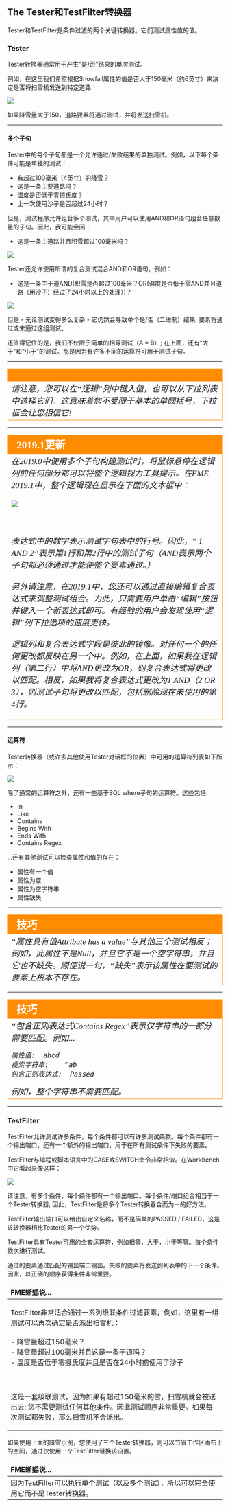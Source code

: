 ## The Tester和TestFilter转换器 ##

Tester和TestFilter是条件过滤的两个关键转换器。它们测试属性值的值。


### Tester ###

Tester转换器通常用于产生“是/否”结果的单次测试。

例如，在这里我们希望根据Snowfall属性的值是否大于150毫米（约6英寸）来决定是否将扫雪机发送到特定道路：

![](./Images/Img4.049.TesterTransformer.png)

如果降雪量大于150，道路要素将通过测试，并将发送扫雪机。

---

#### 多个子句

Tester中的每个子句都是一个允许通过/失败结果的单独测试。例如，以下每个条件可能是单独的测试：

* 有超过100毫米（4英寸）的降雪？
* 这是一条主要道路吗？
* 温度是否低于零摄氏度？
* 上一次使用沙子是否超过24小时？

但是，测试程序允许组合多个测试，其中用户可以使用AND和OR语句组合任意数量的子句。因此，我可能会问：

* 这是一条主道路并且积雪超过100毫米吗？


![](./Images/Img4.050.TesterANDStatement.png)

Tester还允许使用所谓的复合测试混合AND和OR语句。例如：

* 这是一条主干道AND\(积雪是否超过100毫米？OR\(温度是否低于零AND并且道路（用沙子）经过了24小时以上的处理）)？

![](./Images/Img4.051.TesterTransformerComplex.png)

但是 - 无论测试变得多么复杂 - 它仍然会导致单个是/否（二进制）结果; 要素将通过或未通过这组测试。

还值得记住的是，我们不仅限于简单的相等测试（A = B）; 在上面，还有“大于”和“小于”的测试。那是因为有许多不同的运算符可用于测试子句。

---

<!--Warning Section--> 

<table style="border-spacing: 0px">
<tr>
<td style="vertical-align:middle;background-color:darkorange;border: 2px solid darkorange">
<i class="fa fa-exclamation-triangle fa-lg fa-pull-left fa-fw" style="color:white;padding-right: 12px;vertical-align:text-top"></i>
<span style="color:white;font-size:x-large;font-weight: bold;font-family:serif"警告</span>
</td>
</tr>

<tr>
<td style="border: 1px solid darkorange">
<span style="font-family:serif; font-style:italic; font-size:larger">
请注意，您可以在“逻辑”列中键入值，也可以从下拉列表中选择它们。这意味着您不受限于基本的单圆括号，下拉框会让您相信它!
</span>
</td>
</tr>
</table>

---

<!--Updated Section-->

<table style="border-spacing: 0px"><tr><td style="vertical-align:middle;background-color:darkorange;border: 2px solid darkorange"><i class="fa fa-bolt fa-lg fa-pull-left fa-fw" style="color:white;padding-right: 12px;vertical-align:text-top"></i><span style="color:white;font-size:x-large;font-weight: bold;font-family:serif">2019.1更新</span></td></tr>

<tr><td style="border: 1px solid darkorange"><span style="font-family:serif; font-style:italic; font-size:larger">在2019.0中使用多个子句构建测试时，将鼠标悬停在逻辑列的任何部分都可以将整个逻辑视为工具提示。在FME 2019.1中，整个逻辑现在显示在下面的文本框中：<br><br>

<img src="./Images/Img4.051b.TesterCompositeExpression.png" />

<br><br>表达式中的数字表示测试字句表中的行号。因此，“ 1 AND 2”表示第1行和第2行中的测试子句（AND表示两个子句都必须通过才能使整个要素通过。） 
<br><br>另外请注意，在2019.1中，您还可以通过直接编辑复合表达式来调整测试组合。为此，只需要用户单击“编辑”按钮并键入一个新表达式即可。有经验的用户会发现使用“逻辑”列下拉选项的速度更快。 
<br><br>逻辑列和复合表达式字段是彼此的镜像。对任何一个的任何更改都反映在另一个中。例如，在上面，如果我在逻辑列（第二行）中将AND更改为OR，则复合表达式将更改以匹配。相反，如果我将复合表达式更改为1 AND（2 OR 3），则测试子句将更改以匹配，包括删除现在未使用的第4行。
</span></td></tr></table>

---

#### 运算符

Tester转换器（或许多其他使用Tester对话框的位置）中可用的运算符列表如下所示：

![](./Images/Img4.052.TesterOperators.png)

除了通常的运算符之外，还有一些基于SQL where子句的运算符。这些包括:

* In
* Like
* Contains
* Begins With
* Ends With
* Contains Regex

...还有其他测试可以检查属性和值的存在：

* 属性有一个值
* 属性为空
* 属性为空字符串
* 属性缺失

---

<!--Tip Section-->

<table style="border-spacing: 0px">
<tr>
<td style="vertical-align:middle;background-color:darkorange;border: 2px solid darkorange">
<i class="fa fa-info-circle fa-lg fa-pull-left fa-fw" style="color:white;padding-right: 12px;vertical-align:text-top"></i>
<span style="color:white;font-size:x-large;font-weight: bold;font-family:serif">技巧</span>
</td>
</tr>

<tr>
<td style="border: 1px solid darkorange">
<span style="font-family:serif; font-style:italic; font-size:larger">
“属性具有值Attribute has a value”与其他三个测试相反；例如，此属性不是Null，并且它不是一个空字符串，并且它也不缺失。顺便说一句，“缺失”表示该属性在要测试的要素上根本不存在。
</span>
</td>
</tr>
</table>

---

<!--Tip Section-->

<table style="border-spacing: 0px">
<tr>
<td style="vertical-align:middle;background-color:darkorange;border: 2px solid darkorange">
<i class="fa fa-info-circle fa-lg fa-pull-left fa-fw" style="color:white;padding-right: 12px;vertical-align:text-top"></i>
<span style="color:white;font-size:x-large;font-weight: bold;font-family:serif">技巧</span>
</td>
</tr>

<tr>
<td style="border: 1px solid darkorange">
<span style="font-family:serif; font-style:italic; font-size:larger">
“包含正则表达式Contains Regex”表示仅字符串的一部分需要匹配。例如...
<pre>
属性值:  abcd
搜索字符串:    ^ab
包含正则表达式:  Passed
</pre>
例如，整个字符串不需要匹配。
</span>
</td>
</tr>
</table>

---

### TestFilter ###
TestFilter允许测试许多条件，每个条件都可以有许多测试条款。每个条件都有一个输出端口，还有一个额外的输出端口，用于在所有测试条件下失败的要素。

TestFilter与编程或脚本语言中的CASE或SWITCH命令非常相似。在Workbench中它看起来像这样：

![](./Images/Img4.053.GoodTestFilterExample.png)

请注意，有多个条件，每个条件都有一个输出端口。每个条件/端口组合相当于一个Tester转换器; 因此，TestFilter是将多个Tester转换器合而为一的好方法。

TestFilter输出端口可以给出自定义名称，而不是简单的PASSED / FAILED，这是该转换器相比Tester的另一个优势。

TestFilter具有Tester可用的全套运算符，例如相等，大于，小于等等。每个条件依次进行测试。

通过的要素通过匹配的输出端口输出。失败的要素将发送到列表中的下一个条件。因此，以正确的顺序获得条件非常重要。

<table>
  <thead>
    <tr>
      <th style="text-align:left">FME蜥蜴说...</th>
    </tr>
  </thead>
  <tbody>
    <tr>
      <td style="text-align:left">
        <p>TestFilter非常适合通过一系列级联条件过滤要素，例如，这里有一组测试可以再次确定是否派出扫雪机：
          <br />
          <br />- 降雪量超过150毫米？
          <br />- 降雪量超过100毫米并且这是一条干道吗？
          <br />- 温度是否低于零摄氏度并且是否在24小时前使用了沙子</p>
        <p>
          <br />
          <br />这是一套级联测试，因为如果有超过150毫米的雪，扫雪机就会被送出去; 您不需要测试任何其他条件。因此测试顺序非常重要。如果每次测试都失败，那么扫雪机不会派出。
          </p>
      </td>
    </tr>
  </tbody>
</table>如果使用上面的降雪示例，您使用了三个Tester转换器，则可以节省工作区画布上的空间，通过仅使用一个TestFilter替换该设置。

|  FME蜥蜴说... |
| :--- |
|  因为TestFilter可以执行单个测试（以及多个测试），所以可以完全使用它而不是Tester转换器。 |

